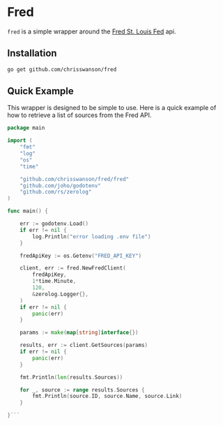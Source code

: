 # Fred

`fred` is a simple wrapper around the
[Fred St. Louis Fed](https://fred.stlouisfed.org) api. 

## Installation

```bash
go get github.com/chrisswanson/fred
```
## Quick Example

This wrapper is designed to be simple to use. Here is a quick example of how to
retrieve a list of sources from the Fred API.

```go
package main

import (
	"fmt"
	"log"
	"os"
	"time"

	"github.com/chrisswanson/fred/fred"
	"github.com/joho/godotenv"
	"github.com/rs/zerolog"
)

func main() {

	err := godotenv.Load()
	if err != nil {
		log.Println("error loading .env file")
	}

	fredApiKey := os.Getenv("FRED_API_KEY")

	client, err := fred.NewFredClient(
		fredApiKey,
		1*time.Minute,
		120,
		&zerolog.Logger{},
	)
	if err != nil {
		panic(err)
	}

	params := make(map[string]interface{})

	results, err := client.GetSources(params)
	if err != nil {
		panic(err)
	}

	fmt.Println(len(results.Sources))

	for _, source := range results.Sources {
		fmt.Println(source.ID, source.Name, source.Link)
	}

}```